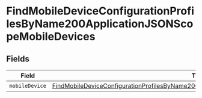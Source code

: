 # FindMobileDeviceConfigurationProfilesByName200ApplicationJSONScopeMobileDevices


## Fields

| Field                                                                                                                                                                                                                 | Type                                                                                                                                                                                                                  | Required                                                                                                                                                                                                              | Description                                                                                                                                                                                                           |
| --------------------------------------------------------------------------------------------------------------------------------------------------------------------------------------------------------------------- | --------------------------------------------------------------------------------------------------------------------------------------------------------------------------------------------------------------------- | --------------------------------------------------------------------------------------------------------------------------------------------------------------------------------------------------------------------- | --------------------------------------------------------------------------------------------------------------------------------------------------------------------------------------------------------------------- |
| `mobileDevice`                                                                                                                                                                                                        | [FindMobileDeviceConfigurationProfilesByName200ApplicationJSONScopeMobileDevicesMobileDevice](../../models/operations/findmobiledeviceconfigurationprofilesbyname200applicationjsonscopemobiledevicesmobiledevice.md) | :heavy_minus_sign:                                                                                                                                                                                                    | N/A                                                                                                                                                                                                                   |